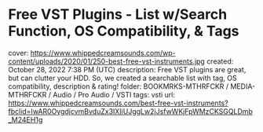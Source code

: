 # Free VST Plugins - List w/Search Function, OS Compatibility, & Tags

cover: https://www.whippedcreamsounds.com/wp-content/uploads/2020/01/250-best-free-vst-instruments.jpg
created: October 28, 2022 7:38 PM (UTC)
description: Free VST plugins are great, but can clutter your HDD. So, we created a searchable list with tag, OS compatibility, description & rating!
folder: BOOKMRKS-MTHRFCKR / MEDIA-MTHRFCKR / Audio / Pro Audio / VSTI
tags: vsti
url: https://www.whippedcreamsounds.com/best-free-vst-instruments?fbclid=IwAR0OygdjcvmBvduZx3IXIiUJggLw2jJsfwWKjFpWMzCKSGQLDmb_M24EH1g